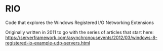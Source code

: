 # RIO

Code that explores the Windows Registered I/O Networking Extensions

Originally written in 2011 to go with the series of articles that start
here: https://serverframework.com/asynchronousevents/2012/03/windows-8-registered-io-example-udp-servers.html
